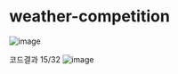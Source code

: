 # weather-competition

![image](https://user-images.githubusercontent.com/105963819/184293761-b697f63f-9bd1-4f79-a52d-8bc505cb243e.png)

코드결과 15/32
![image](https://user-images.githubusercontent.com/105963819/184293949-286ebe3a-eb29-4d1d-b865-17dc4485270a.png)

